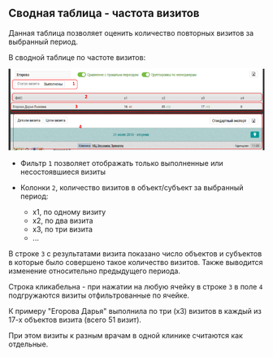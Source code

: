 ## Сводная таблица - частота визитов

Данная таблица позволяет оценить количество повторных визитов за выбранный период.

В сводной таблице по частоте визитов:

![](../images/reports-summary-frequency.png) 

- Фильтр `1` позволяет отображать только выполненные или несостоявшиеся визиты

- Колонки `2`, количество визитов в объект/субъект за выбранный период:
  - x1, по одному визиту
  - x2, по два визита
  - x3, по три визита
  - ...
  
В строке `3` с результатами визита показано число объектов и субъектов в которые было совершено такое количество визитов.
Также выводится изменение относительно предыдущего периода.

Строка кликабельна - при нажатии на любую ячейку в строке `3` в поле `4` подгружаются визиты отфильтрованные по ячейке.

К примеру "Егорова Дарья" выполнила по три (x3) визитов в каждый из 17-х объектов визита (всего 51 визит).

При этом визиты к разным врачам в одной клинике считаются как отдельные.
